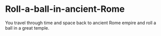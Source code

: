 # Roll-a-ball-in-ancient-Rome
You travel through time and space back to ancient Rome empire and roll a ball in a great temple. 

